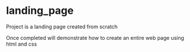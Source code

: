 # landing_page

Project is a landing page created from scratch

Once completed will demonstrate how to create an entire web page using html and css